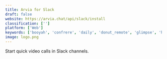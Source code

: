 ```yaml
---
title: Arvia for Slack
draft: false 
website: https://arvia.chat/api/slack/install
classification: ['']
platform: ['Web']
keywords: ['booyah', 'confrere', 'daily', 'donut_remote', 'glimpse', 'houseparty', 'instagram_direct_video_chat', 'jackfruit', 'messenger_group_video_chats', 'messenger_video_calls', 'slack_video_calls', 'squad', 'talkin', 'tok', 'viber', 'video_standups_automation_by_standuply', 'viotalk', 'whatsapp', 'wificall', 'zoom', 'mynameis']
image: logo.png
---
```

Start quick video calls in Slack channels.